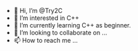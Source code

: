 - 👋 Hi, I’m @Try2C
- 👀 I’m interested in C++
- 🌱 I’m currently learning C++ as beginner.
- 💞️ I’m looking to collaborate on ...
- 📫 How to reach me ...

<!---
Try2C/Try2C is a ✨ special ✨ repository because its `README.md` (this file) appears on your GitHub profile.
You can click the Preview link to take a look at your changes.
--->
